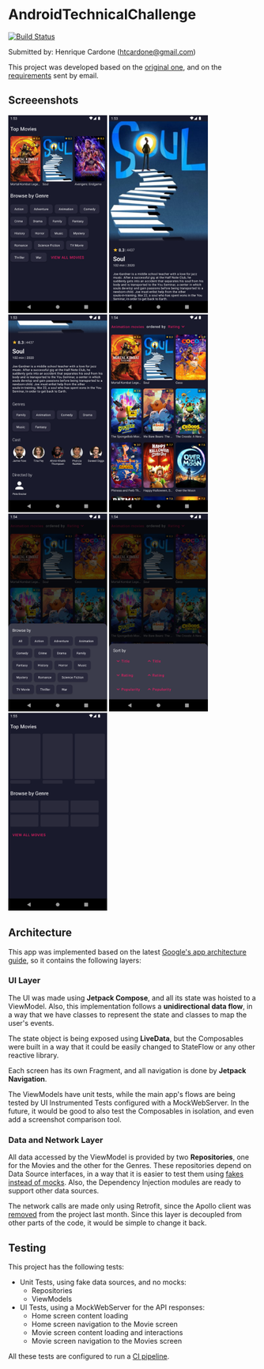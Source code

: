 # AndroidTechnicalChallenge
[![Build Status](https://app.bitrise.io/app/e2c65fd1f7dd8e85/status.svg?token=9_NIM68p0jtmD2RDSKR5BQ&branch=main)](https://app.bitrise.io/app/e2c65fd1f7dd8e85)

Submitted by: Henrique Cardone (htcardone@gmail.com)

This project was developed based on the [original one](https://github.com/podium/Android-Challenge), and on the [requirements](REQUIREMENTS.md) sent by email.

## Screeenshots
<img src="https://github.com/htcardone/fluffy-chainsaw/blob/main/screenshots/Screenshot_1658768019.png?raw=true" alt="drawing" width="200"/> <img src="https://github.com/htcardone/fluffy-chainsaw/blob/main/screenshots/Screenshot_1658768031.png?raw=true" alt="drawing" width="200"/> <img src="https://github.com/htcardone/fluffy-chainsaw/blob/main/screenshots/Screenshot_1658768037.png?raw=true" alt="drawing" width="200"/> <img src="https://github.com/htcardone/fluffy-chainsaw/blob/main/screenshots/Screenshot_1658768052.png?raw=true" alt="drawing" width="200"/> <img src="https://github.com/htcardone/fluffy-chainsaw/blob/main/screenshots/Screenshot_1658768057.png?raw=true" alt="drawing" width="200"/> <img src="https://github.com/htcardone/fluffy-chainsaw/blob/main/screenshots/Screenshot_1658768062.png?raw=true" alt="drawing" width="200"/> <img src="https://github.com/htcardone/fluffy-chainsaw/blob/main/screenshots/Screenshot_1658768112.png?raw=true" alt="drawing" width="200"/>

## Architecture
This app was implemented based on the latest [Google's app architecture guide](https://developer.android.com/topic/architecture), so it contains the following layers:

### UI Layer
The UI was made using **Jetpack Compose**, and all its state was hoisted to a ViewModel. Also, this implementation follows a **unidirectional data flow**, in a way that we have classes to represent the state and classes to map the user's events.

The state object is being exposed using **LiveData**, but the Composables were built in a way that it could be easily changed to StateFlow or any other reactive library.

Each screen has its own Fragment, and all navigation is done by **Jetpack Navigation**.

The ViewModels have unit tests, while the main app's flows are being tested by UI Instrumented Tests configured with a MockWebServer. In the future, it would be good to also test the Composables in isolation, and even add a screenshot comparison tool.

### Data and Network Layer
All data accessed by the ViewModel is provided by two **Repositories**, one for the Movies and the other for the Genres. These repositories depend on Data Source interfaces, in a way that it is easier to test them using [fakes instead of mocks](https://android.googlesource.com/platform/frameworks/support/+/androidx-main/docs/do_not_mock.md). Also, the Dependency Injection modules are ready to support other data sources.

The network calls are made only using Retrofit, since the Apollo client was [removed](https://github.com/podium/Android-Challenge/commit/c4d7e4fff02d751d3a20b59d2139ba997f154ba4) from the project last month. Since this layer is decoupled from other parts of the code, it would be simple to change it back.

## Testing
This project has the following tests:
- Unit Tests, using fake data sources, and no mocks:
  - Repositories
  - ViewModels
- UI Tests, using a MockWebServer for the API responses:
  - Home screen content loading
  - Home screen navigation to the Movie screen
  - Movie screen content loading and interactions
  - Movie screen navigation to the Movies screen

All these tests are configured to run a [CI pipeline](https://app.bitrise.io/app/e2c65fd1f7dd8e85).
